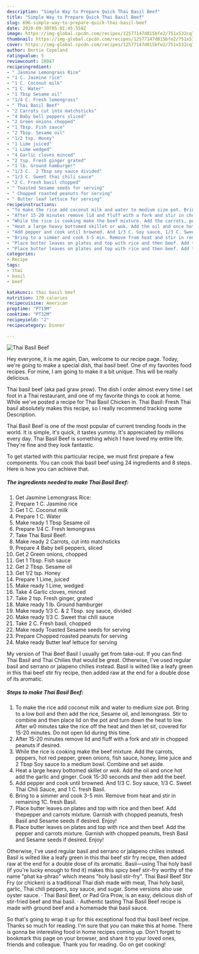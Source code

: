 ```yaml
---
description: "Simple Way to Prepare Quick Thai Basil Beef"
title: "Simple Way to Prepare Quick Thai Basil Beef"
slug: 696-simple-way-to-prepare-quick-thai-basil-beef
date: 2020-09-30T05:01:45.558Z
image: https://img-global.cpcdn.com/recipes/12577147d815bfe2/751x532cq70/thai-basil-beef-recipe-main-photo.jpg
thumbnail: https://img-global.cpcdn.com/recipes/12577147d815bfe2/751x532cq70/thai-basil-beef-recipe-main-photo.jpg
cover: https://img-global.cpcdn.com/recipes/12577147d815bfe2/751x532cq70/thai-basil-beef-recipe-main-photo.jpg
author: Bertie Copeland
ratingvalue: 5
reviewcount: 28047
recipeingredient:
- " Jasmine Lemongrass Rice"
- "1 C. Jasmine rice"
- "1 C. Coconut milk"
- "1 C. Water"
- "1 Tbsp Sesame oil"
- "1/4 C. Fresh lemongrass"
- " Thai Basil Beef"
- "2 Carrots cut into matchsticks"
- "4 Baby bell peppers sliced"
- "2 Green onions chopped"
- "1 Tbsp. Fish sauce"
- "2 Tbsp. Sesame oil"
- "1/2 tsp. Honey"
- "1 Lime juiced"
- "1 Lime wedged"
- "4 Garlic cloves minced"
- "2 tsp. Fresh ginger grated"
- "1 lb. Ground hamburger"
- "1/3 C.  2 Tbsp soy sauce divided"
- "1/3 C. Sweet thai chili sauce"
- "2 C. Fresh basil chopped"
- " Toasted Sesame seeds for serving"
- " Chopped roasted peanuts for serving"
- " Butter leaf lettuce for serving"
recipeinstructions:
- "To make the rice add coconut milk and water to medium size pot. Bring to a low boil and then add the rice, Sesame oil, and lemongrass. Stir to combine and then place lid on the pot and turn down the heat to low. After w0 minutes take the rice off the heat and then let sit, covered for 15-20 minutes. Do not open lid during this time."
- "After 15-20 minutes remove lid and fluff with a fork and stir in chopped peanuts if desired."
- "While the rice is cooking make the beef mixture. Add the carrots, peppers, hot red pepper, green onions, fish sauce, honey, lime juice and 2 Tbsp Soy sauce to a medium bowl. Combine and set aside."
- "Heat a large heavy bottomed skillet or wok. Add the oil and once hot add the garlic and ginger. Cook 15-30 seconds and then add the beef."
- "Add pepper and cook until browned. And 1/3 C. Soy sauce, 1/3 C. Sweet Thai Chili Sauce, and 1 C. fresh Basil."
- "Bring to a simmer and cook 3-5 min. Remove from heat and stir in remaining 1C. fresh Basil."
- "Place butter leaves on plates and top with rice and then beef. Add thepepper and carrots mixture. Garnish with chopped peanuts, fresh Basil and Sesame seeds if desired. Enjoy!"
- "Place butter leaves on plates and top with rice and then beef. Add the pepper and carrots mixture. Garnish with chopped peanuts, fresh Basil and Sesame seeds if desired. Enjoy!"
categories:
- Recipe
tags:
- thai
- basil
- beef

katakunci: thai basil beef 
nutrition: 170 calories
recipecuisine: American
preptime: "PT19M"
cooktime: "PT32M"
recipeyield: "2"
recipecategory: Dinner

---
```



![Thai Basil Beef](https://img-global.cpcdn.com/recipes/12577147d815bfe2/751x532cq70/thai-basil-beef-recipe-main-photo.jpg)

Hey everyone, it is me again, Dan, welcome to our recipe page. Today, we're going to make a special dish, thai basil beef. One of my favorites food recipes. For mine, I am going to make it a bit unique. This will be really delicious.

Thai basil beef (aka pad graw prow). The dish I order almost every time I set foot in a Thai restaurant, and one of my favorite things to cook at home. While we&#39;ve posted a recipe for Thai Basil Chicken in. Thai Basil: Fresh Thai basil absolutely makes this recipe, so I really recommend tracking some Description.

Thai Basil Beef is one of the most popular of current trending foods in the world. It is simple, it's quick, it tastes yummy. It's appreciated by millions every day. Thai Basil Beef is something which I have loved my entire life. They're fine and they look fantastic.


To get started with this particular recipe, we must first prepare a few components. You can cook thai basil beef using 24 ingredients and 8 steps. Here is how you can achieve that.

<!--inarticleads1-->

##### The ingredients needed to make Thai Basil Beef:

1. Get  Jasmine Lemongrass Rice:
1. Prepare 1 C. Jasmine rice
1. Get 1 C. Coconut milk
1. Prepare 1 C. Water
1. Make ready 1 Tbsp Sesame oil
1. Prepare 1/4 C. Fresh lemongrass
1. Take  Thai Basil Beef:
1. Make ready 2 Carrots, cut into matchsticks
1. Prepare 4 Baby bell peppers, sliced
1. Get 2 Green onions, chopped
1. Get 1 Tbsp. Fish sauce
1. Get 2 Tbsp. Sesame oil
1. Get 1/2 tsp. Honey
1. Prepare 1 Lime, juiced
1. Make ready 1 Lime, wedged
1. Take 4 Garlic cloves, minced
1. Take 2 tsp. Fresh ginger, grated
1. Make ready 1 lb. Ground hamburger
1. Make ready 1/3 C. &amp; 2 Tbsp. soy sauce, divided
1. Make ready 1/3 C. Sweet thai chili sauce
1. Take 2 C. Fresh basil, chopped
1. Make ready  Toasted Sesame seeds for serving
1. Prepare  Chopped roasted peanuts for serving
1. Make ready  Butter leaf lettuce for serving


My version of Thai Beef Basil I usually get from take-out. If you can find Thai Basil and Thai Chilies that would be great. Otherwise, I&#39;ve used regular basil and serrano or jalapeno chilies instead. Basil is wilted like a leafy green in this thai beef stir fry recipe, then added raw at the end for a double dose of its aromatic. 

<!--inarticleads2-->

##### Steps to make Thai Basil Beef:

1. To make the rice add coconut milk and water to medium size pot. Bring to a low boil and then add the rice, Sesame oil, and lemongrass. Stir to combine and then place lid on the pot and turn down the heat to low. After w0 minutes take the rice off the heat and then let sit, covered for 15-20 minutes. Do not open lid during this time.
1. After 15-20 minutes remove lid and fluff with a fork and stir in chopped peanuts if desired.
1. While the rice is cooking make the beef mixture. Add the carrots, peppers, hot red pepper, green onions, fish sauce, honey, lime juice and 2 Tbsp Soy sauce to a medium bowl. Combine and set aside.
1. Heat a large heavy bottomed skillet or wok. Add the oil and once hot add the garlic and ginger. Cook 15-30 seconds and then add the beef.
1. Add pepper and cook until browned. And 1/3 C. Soy sauce, 1/3 C. Sweet Thai Chili Sauce, and 1 C. fresh Basil.
1. Bring to a simmer and cook 3-5 min. Remove from heat and stir in remaining 1C. fresh Basil.
1. Place butter leaves on plates and top with rice and then beef. Add thepepper and carrots mixture. Garnish with chopped peanuts, fresh Basil and Sesame seeds if desired. Enjoy!
1. Place butter leaves on plates and top with rice and then beef. Add the pepper and carrots mixture. Garnish with chopped peanuts, fresh Basil and Sesame seeds if desired. Enjoy!


Otherwise, I&#39;ve used regular basil and serrano or jalapeno chilies instead. Basil is wilted like a leafy green in this thai beef stir fry recipe, then added raw at the end for a double dose of its aromatic. Basil—using Thai holy basil (if you&#39;re lucky enough to find it) makes this spicy beef stir-fry worthy of the name &#34;phat ka-phrao&#34; which means &#34;holy basil stir-fry&#34;. Thai Basil Beef Stir Fry (or chicken) is a traditional Thai dish made with meat, Thai holy basil, garlic, Thai chili peppers, soy sauce, and sugar. Some versions also use oyster sauce. · Thai Basil Beef, or Pad Gra Prow, is an easy, delicious dish of stir-fried beef and thai basil. · Authentic tasting Thai Basil Beef recipe is made with ground beef and a homemade thai basil sauce. 

So that's going to wrap it up for this exceptional food thai basil beef recipe. Thanks so much for reading. I'm sure that you can make this at home. There is gonna be interesting food in home recipes coming up. Don't forget to bookmark this page on your browser, and share it to your loved ones, friends and colleague. Thank you for reading. Go on get cooking!
